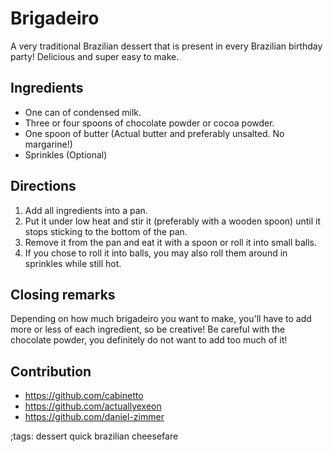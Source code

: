 # Brigadeiro

A very traditional Brazilian dessert that is present in every Brazilian birthday party! Delicious and super easy to make.

## Ingredients

- One can of condensed milk.
- Three or four spoons of chocolate powder or cocoa powder.
- One spoon of butter (Actual butter and preferably unsalted. No margarine!)
- Sprinkles (Optional)

## Directions

1. Add all ingredients into a pan.
2. Put it under low heat and stir it (preferably with a wooden spoon) until it stops sticking to the bottom of the pan.
3. Remove it from the pan and eat it with a spoon or roll it into small balls.
4. If you chose to roll it into balls, you may also roll them around in sprinkles while still hot.

## Closing remarks
Depending on how much brigadeiro you want to make, you'll have to add more or less of each ingredient, so be creative! Be careful with the chocolate powder, you definitely do not want to add too much of it!

## Contribution

- https://github.com/cabinetto
- https://github.com/actuallyexeon
- https://github.com/daniel-zimmer

;tags: dessert quick brazilian cheesefare
